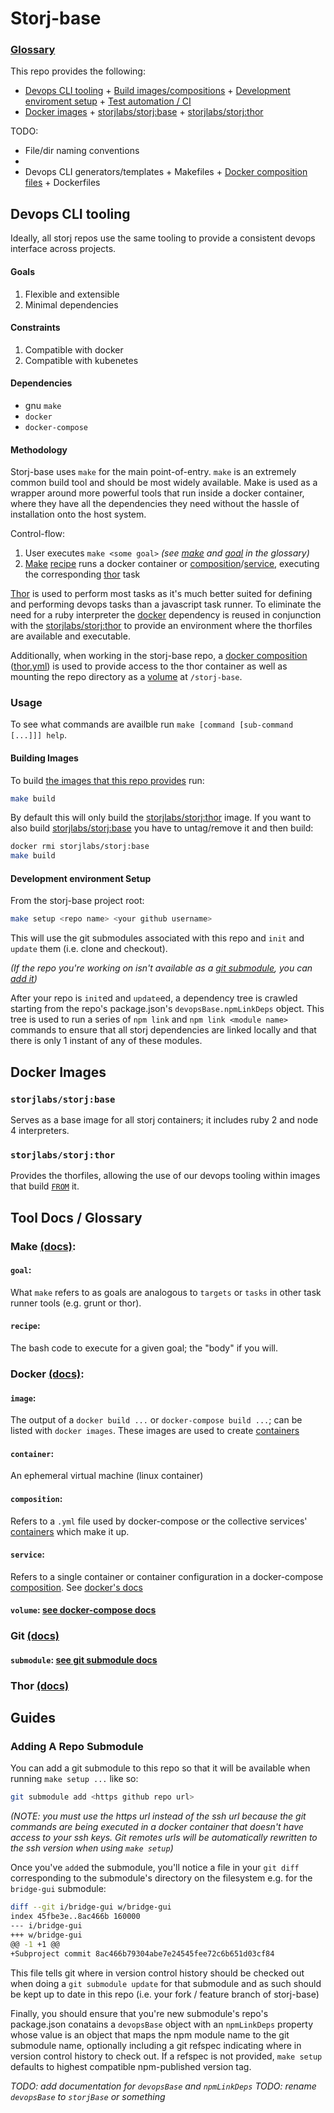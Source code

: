 Storj-base
==========

### [Glossary]()

This repo provides the following:

+ [Devops CLI tooling](#devops-cli-tooling)
      + [Build images/compositions](#usage)
      + [Development enviroment setup](#usage)
      + [Test automation / CI](#usage)
+ [Docker images](#docker-images)
      + [storjlabs/storj:base](#storjlabsstorjbase)
      + [storjlabs/storj:thor](#storjlabsstorjthor)
  
TODO:

+ File/dir naming conventions
+ 
+ Devops CLI generators/templates
      + Makefiles
      + [Docker composition files](#composition)
      + Dockerfiles



Devops CLI tooling
------------------
Ideally, all storj repos use the same tooling to provide a consistent devops interface across projects.

#### Goals

1. Flexible and extensible
2. Minimal dependencies

#### Constraints

1. Compatible with docker
1. Compatible with kubenetes

#### Dependencies

+ gnu `make`
+ `docker`
+ `docker-compose`

#### Methodology

Storj-base uses `make` for the main point-of-entry. `make` is an extremely common build tool and should be most widely available.
Make is used as a wrapper around more powerful tools that run inside a docker container, where they have all the dependencies they need without the hassle of installation onto the host system.

Control-flow:

1. User executes `make <some goal>` _(see [make](#make-docshttpswwwgnuorgsoftwaremakemanualmakehtml) and [goal](#goal) in the glossary)_
2. [Make](#make-docshttpswwwgnuorgsoftwaremakemanualmakehtml) [recipe](#recipe) runs a docker container or [composition](#composition)/[service](#service), executing the corresponding [thor](#thor-docshttpsgithubcomerikhudathorwiki) task

[Thor](#thor-docshttpsgithubcomerikhudathorwiki) is used to perform most tasks as it's much better suited for defining and performing devops tasks than a javascript task runner.
To eliminate the need for a ruby interpreter the [docker](#docker-docshttpsdocsdockercom) dependency is reused in conjunction with the [storjlabs/storj:thor](#storjlabsstorjthor) to provide an environment where the thorfiles are available and executable.

Additionally, when working in the storj-base repo, a [docker composition](#composition) ([thor.yml](./dockerfiles/thor.yml)) is used to provide access to the thor container as well as mounting the repo directory as a [volume](#volume) at `/storj-base`.

### Usage
To see what commands are availble run `make [command [sub-command [...]]] help`.

#### Building Images
To build [the images that this repo provides](#docker-images) run:

```bash
make build
```

By default this will only build the [storjlabs/storj:thor](#storjlabsstorjthor) image. If you want to also build [storjlabs/storj:base](#storjlabsstorjbase) you have to untag/remove it and then build:

```bash
docker rmi storjlabs/storj:base
make build
```

#### Development environment Setup

From the storj-base project root:

```bash
make setup <repo name> <your github username>
```

This will use the git submodules associated with this repo and `init` and `update` them (i.e. clone and checkout).

_(If the repo you're working on isn't available as a [git submodule](#submodule-see-git-submodule-docshttpsgit-scmcomdocsgit-submodule), you can [add it]())_

After your repo is `init`ed and `update`ed, a dependency tree is crawled starting from the repo's package.json's `devopsBase.npmLinkDeps` object.
This tree is used to run a series of `npm link` and `npm link <module name>` commands to ensure that all storj dependencies are linked locally and that there is only 1 instant of any of these modules.


Docker Images
-------------

### `storjlabs/storj:base`

Serves as a base image for all storj containers; it includes ruby 2 and node 4 interpreters.

### `storjlabs/storj:thor`

Provides the thorfiles, allowing the use of our devops tooling within images that build [`FROM`](https://docs.docker.com/engine/reference/builder/#/from) it.


Tool Docs / Glossary
---------------------

### Make [(docs)](https://www.gnu.org/software/make/manual/make.html):

#### `goal`:
What `make` refers to as goals are analogous to `targets` or `tasks` in other task runner tools (e.g. grunt or thor).

#### `recipe`:
The bash code to execute for a given goal; the "body" if you will.


### Docker [(docs)](https://docs.docker.com/):

#### `image`:
The output of a `docker build ...` or `docker-compose build ...`; can be listed with `docker images`.
These images are used to create [containers](#container)

#### `container`:
An ephemeral virtual machine (linux container)

#### `composition`:
Refers to a `.yml` file used by docker-compose or the collective services' [containers](#container) which make it up.

#### `service`:
Refers to a single container or container configuration in a docker-compose [composition](#composition). See [docker's docs](https://docs.docker.com/compose/compose-file/#/service-configuration-reference)

#### `volume`: [see docker-compose docs](https://docs.docker.com/compose/compose-file/#/volumes-volumedriver)


### Git [(docs)](https://git-scm.com/documentation)

#### `submodule`: [see git submodule docs](https://git-scm.com/docs/git-submodule)


### Thor [(docs)](https://github.com/erikhuda/thor/wiki)


Guides
------

### Adding A Repo Submodule

You can add a git submodule to this repo so that it will be available when running `make setup ...` like so:

```bash
git submodule add <https github repo url>
```
_(NOTE: you must use the https url instead of the ssh url because the git commands are being executed in a docker container that doesn't have access to your ssh keys. Git remotes urls will be automatically rewritten to the ssh version when using `make setup`)_

Once you've `add`ed the submodule, you'll notice a file in your `git diff` corresponding to the submodule's directory on the filesystem e.g. for the `bridge-gui` submodule:
```bash
diff --git i/bridge-gui w/bridge-gui
index 45fbe3e..8ac466b 160000
--- i/bridge-gui
+++ w/bridge-gui
@@ -1 +1 @@
+Subproject commit 8ac466b79304abe7e24545fee72c6b651d03cf84
```

This file tells git where in version control history should be checked out when doing a `git submodule update` for that submodule and as such should be kept up to date in this repo (i.e. your fork / feature branch of storj-base)

Finally, you should ensure that you're new submodule's repo's package.json conatains a `devopsBase` object with an `npmLinkDeps` property whose value is an object that maps the npm module name to the git submodule name, optionally including a git refspec indicating where in version control history to check out. If a refspec is not provided, `make setup` defaults to highest compatible npm-published version tag.

_TODO: add documentation for `devopsBase` and `npmLinkDeps`_
_TODO: rename `devopsBase` to `storjBase` or something_
